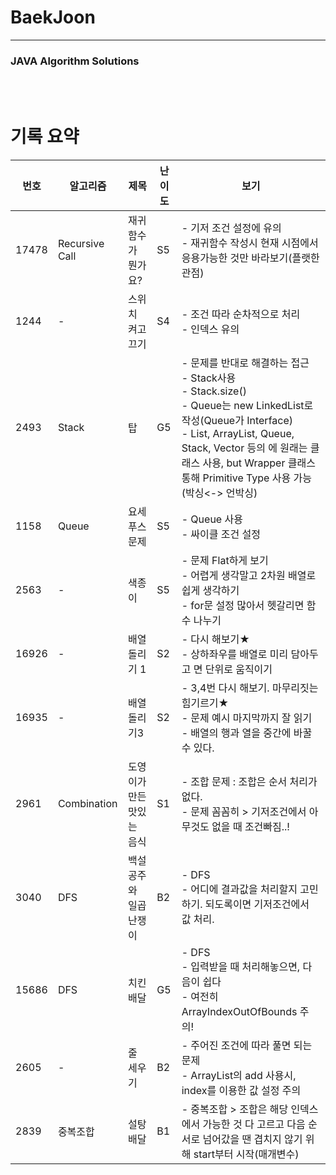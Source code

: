 # BaekJoon

----

### JAVA Algorithm Solutions
<br><br>

# 기록 요약
| 번호  | 알고리즘       | 제목                      | 난이도 | 보기                                                         |
| ----- | -------------- | ------------------------- | ------ | ------------------------------------------------------------ |
| 17478 | Recursive Call | 재귀함수가 뭔가요?        | S5     | - 기저 조건 설정에 유의<br />- 재귀함수 작성시 현재 시점에서 응용가능한 것만 바라보기(플랫한 관점) |
| 1244  | -              | 스위치 켜고 끄기          | S4     | - 조건 따라 순차적으로 처리<br />- 인덱스 유의               |
| 2493  | Stack          | 탑                        | G5     | - 문제를 반대로 해결하는 접근<br />- Stack사용<br />- Stack.size()<br />- Queue는 new LinkedList로 작성(Queue가 Interface)<br />- List, ArrayList, Queue, Stack, Vector 등의 <E>에 원래는 클래스 사용, but Wrapper 클래스 통해 Primitive Type 사용 가능(박싱<-> 언박싱) |
| 1158  | Queue          | 요세푸스 문제             | S5     | - Queue 사용<br />- 싸이클 조건 설정                         |
| 2563  | -              | 색종이                    | S5     | - 문제  Flat하게 보기<br />- 어렵게 생각말고 2차원 배열로 쉽게 생각하기<br />- for문 설정 많아서 헷갈리면 함수 나누기 |
| 16926 | -              | 배열 돌리기 1             | S2     | - 다시 해보기★<br />- 상하좌우를 배열로 미리 담아두고 면 단위로 움직이기 |
| 16935 | -              | 배열 돌리기3              | S2     | - 3,4번 다시 해보기. 마무리짓는 힘기르기★<br />- 문제 예시 마지막까지 잘 읽기<br />- 배열의 행과 열을 중간에 바꿀 수 있다. |
| 2961  | Combination    | 도영이가 만든 맛있는 음식 | S1     | - 조합 문제 : 조합은 순서 처리가 없다. <br />- 문제 꼼꼼히 > 기저조건에서 아무것도 없을 때 조건빠짐..! |
| 3040  | DFS            | 백설공주와 일곱 난쟁이    | B2     | - DFS<br />- 어디에 결과값을 처리할지 고민하기. 되도록이면 기저조건에서 값 처리. |
| 15686 | DFS            | 치킨배달                  | G5     | - DFS<br />- 입력받을 때 처리해놓으면, 다음이 쉽다<br />- 여전히 ArrayIndexOutOfBounds 주의! |
| 2605  | -              | 줄 세우기                 | B2     | - 주어진 조건에 따라 풀면 되는 문제<br />- ArrayList의 add 사용시, index를 이용한 값 설정 주의 |
| 2839  | 중복조합       | 설탕 배달                 | B1     | - 중복조합 > 조합은 해당 인덱스에서 가능한 것  다 고르고 다음 순서로 넘어갔을 땐 겹치지 않기 위해 start부터 시작(매개변수) |
